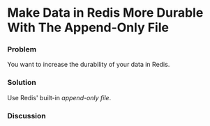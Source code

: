 # Make Data in Redis More Durable With The Append-Only File

### Problem

You want to increase the durability of your data in Redis.

### Solution

Use Redis' built-in *append-only file*. 
	 

### Discussion


